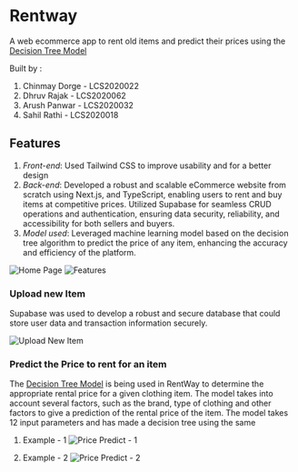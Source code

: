 # Rentway 

A web ecommerce app to rent old items and predict their prices using the [Decision Tree Model](https://github.com/Chinmay-Dorge/rentway-ml)

Built by :
1. Chinmay Dorge - LCS2020022
2. Dhruv Rajak - LCS2020062
3. Arush Panwar - LCS2020032
4. Sahil Rathi - LCS2020018

## Features
1. *Front-end*: Used Tailwind CSS to improve usability and for a better design
2. *Back-end*: Developed a robust and scalable eCommerce website from scratch using Next.js, and TypeScript, enabling users to rent and buy items at competitive prices. Utilized Supabase for seamless CRUD operations and authentication, ensuring data security, reliability, and accessibility for both sellers and buyers.
3. *Model used*: Leveraged machine learning model based on the decision tree algorithm to predict the price of any item, enhancing the accuracy and efficiency of the platform.

![Home Page](https://github.com/Chinmay-Dorge/bechdey/assets/76404505/c197ca69-2628-4c5f-bafb-85936167f980)
![Features](https://github.com/Chinmay-Dorge/bechdey/assets/76404505/b5231af7-0c34-4e2b-aa8e-c4314b26920d)

### Upload new Item

Supabase was used to develop a robust and secure database that could store user data and transaction information securely.

![Upload New Item](https://github.com/Chinmay-Dorge/bechdey/assets/76404505/0789373b-5fbf-48e6-be91-f94cbb716455)

### Predict the Price to rent for an item

The [Decision Tree Model](https://github.com/Chinmay-Dorge/rentway-ml) is being used in RentWay to determine the appropriate rental price for a given clothing item. The model takes into account several factors, such as the brand, type of clothing and other factors to give a prediction of the rental price of the item. The model takes 12 input parameters and has made a decision tree using the same

1. Example - 1
![Price Predict - 1](https://github.com/Chinmay-Dorge/bechdey/assets/76404505/75535c36-6bc7-400c-a4c8-60682bce4200)

2. Example - 2
![Price Predict - 2](https://github.com/Chinmay-Dorge/bechdey/assets/76404505/d681daec-8956-4438-8cfb-3482b81e000f)


